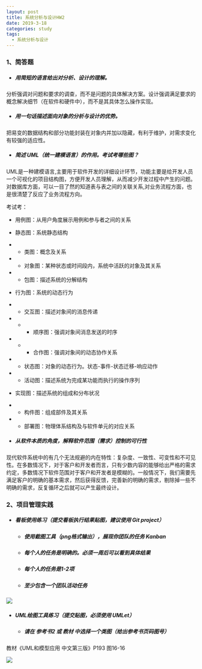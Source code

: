 ```yaml
---
layout: post
title: 系统分析与设计HW2
date: 2019-3-18
categories: study
tags:
  - 系统分析与设计
---
```


### 1、简答题

- ##### 用简短的语言给出对分析、设计的理解。

分析强调对问题和要求的调查，而不是问题的具体解决方案。设计强调满足要求的概念解决细节（在软件和硬件中），而不是其具体怎么操作实现。

- ##### 用一句话描述面向对象的分析与设计的优势。

把易变的数据结构和部分功能封装在对象内并加以隐藏，有利于维护，对需求变化有较强的适应性。

- ##### 简述 UML（统一建模语言）的作用。考试考哪些图？

UML是一种建模语言,主要用于软件开发的详细设计环节，功能主要是给开发人员一个可视化的项目结构图，方便开发人员理解，从而减少开发过程中产生的问题。对数据库方面，可以一目了然的知道表与表之间的关联关系,对业务流程方面，也是很清楚了反应了业务流程方向。

考试考：

* 用例图：从用户角度展示用例和参与者之间的关系

* 静态图：系统静态结构

* * 类图：概念及关系

* * 对象图：某种状态或时间段内，系统中活跃的对象及其关系

* * 包图：描述系统的分解结构

* 行为图：系统的动态行为

* * 交互图：描述对象间的消息传递

* * * 顺序图：强调对象间消息发送的时序

* * * 合作图：强调对象间的动态协作关系

* * 状态图：对象的动态行为。状态-事件-状态迁移-响应动作

* * 活动图：描述系统为完成某功能而执行的操作序列

* 实现图：描述系统的组成和分布状况

* * 构件图：组成部件及其关系

* * 部署图：物理体系结构及与软件单元的对应关系

* ##### 从软件本质的角度，解释软件范围（需求）控制的可行性

现代软件系统中的有几个无法规避的内在特性：复杂度、一致性、可变性和不可见性。在多数情况下，对于客户和开发者而言，只有少数内容的能够给出严格的需求约定，多数情况下软件范围对于客户和开发者是模糊的。一般情况下，我们需要先满足客户的明确的基本需求，然后获得反馈，完善新的明确的需求，剔除掉一些不明确的需求，反复循环之后就可以产生最终设计。

### 2、项目管理实践

- ##### 看板使用练习（提交看板执行结果贴图，建议使用 Git project）

  - ##### 使用截图工具（png格式输出），展现你团队的任务 Kanban

  - ##### 每个人的任务是明确的。必须一周后可以看到具体结果

  - ##### 每个人的任务是1-2项

  - ##### 至少包含一个团队活动任务


![](http://m.qpic.cn/psb?/V148DVWB1JByhH/uprqRvKq3s402DZzs.3uwMzb92qeGxjHFo9XOWUJtNc!/b/dLgAAAAAAAAA&bo=ggZyAgAAAAADB9Y!&rf=viewer_4)



- ##### UML绘图工具练习（提交贴图，必须使用 UMLet）

  - ##### 请在 参考书2 或 教材 中选择一个类图（给出参考书页码图号）

教材《UML和模型应用 中文第三版》P193 图16-16

![](http://m.qpic.cn/psb?/V148DVWB1JByhH/QGJka6olJTIwPgVGKAKbLENAJUTEq0p0PsMwn5aAB8k!/b/dL8AAAAAAAAA&bo=qgETAQAAAAADB5s!&rf=viewer_4)